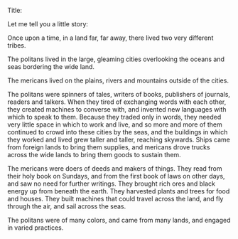 Title: 

Let me tell you a little story:

Once upon a time, in a land far, far away, there lived two very different tribes. 

The politans lived in the large, gleaming cities overlooking the oceans and seas bordering the wide land. 

The mericans lived on the plains, rivers and mountains outside of the cities. 

The politans were spinners of tales, writers of books, publishers of journals, readers and talkers. When they tired of exchanging words with each other, they created machines to converse with, and invented new languages with which to speak to them. Because they traded only in words, they needed very little space in which to work and live, and so more and more of them continued to crowd into these cities by the seas, and the buildings in which they worked and lived grew taller and taller, reaching skywards. Ships came from foreign lands to bring them supplies, and mericans drove trucks across the wide lands to bring them goods to sustain them. 

The mericans were doers of deeds and makers of things. They read from their holy book on Sundays, and from the first book of laws on other days, and saw no need for further writings. They brought rich ores and black energy up from beneath the earth. They harvested plants and trees for food and houses. They built machines that could travel across the land, and fly through the air, and sail across the seas. 

The politans were of many colors, and came from many lands, and engaged in varied practices. 

